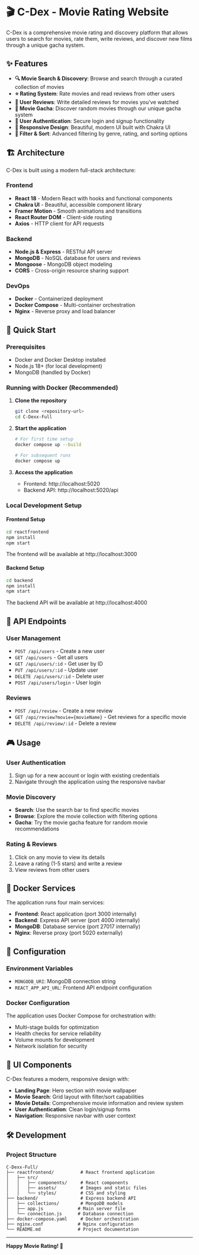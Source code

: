 # 🎬 C-Dex - Movie Rating Website

C-Dex is a comprehensive movie rating and discovery platform that allows users to search for movies, rate them, write reviews, and discover new films through a unique gacha system.

## ✨ Features

- **🔍 Movie Search & Discovery**: Browse and search through a curated collection of movies
- **⭐ Rating System**: Rate movies and read reviews from other users
- **📝 User Reviews**: Write detailed reviews for movies you've watched
- **🎲 Movie Gacha**: Discover random movies through our unique gacha system
- **👤 User Authentication**: Secure login and signup functionality
- **📱 Responsive Design**: Beautiful, modern UI built with Chakra UI
- **🎯 Filter & Sort**: Advanced filtering by genre, rating, and sorting options

## 🏗️ Architecture

C-Dex is built using a modern full-stack architecture:

### Frontend
- **React 18** - Modern React with hooks and functional components
- **Chakra UI** - Beautiful, accessible component library
- **Framer Motion** - Smooth animations and transitions
- **React Router DOM** - Client-side routing
- **Axios** - HTTP client for API requests

### Backend
- **Node.js & Express** - RESTful API server
- **MongoDB** - NoSQL database for users and reviews
- **Mongoose** - MongoDB object modeling
- **CORS** - Cross-origin resource sharing support

### DevOps
- **Docker** - Containerized deployment
- **Docker Compose** - Multi-container orchestration
- **Nginx** - Reverse proxy and load balancer

## 🚀 Quick Start

### Prerequisites
- Docker and Docker Desktop installed
- Node.js 18+ (for local development)
- MongoDB (handled by Docker)

### Running with Docker (Recommended)

1. **Clone the repository**
   ```bash
   git clone <repository-url>
   cd C-Dexx-Full
   ```

2. **Start the application**
   ```bash
   # For first time setup
   docker compose up --build
   
   # For subsequent runs
   docker compose up
   ```

3. **Access the application**
   - Frontend: http://localhost:5020
   - Backend API: http://localhost:5020/api

### Local Development Setup

#### Frontend Setup
```bash
cd reactfrontend
npm install
npm start
```
The frontend will be available at http://localhost:3000

#### Backend Setup
```bash
cd backend
npm install
npm start
```
The backend API will be available at http://localhost:4000

## 📡 API Endpoints

### User Management
- `POST /api/users` - Create a new user
- `GET /api/users` - Get all users
- `GET /api/users/:id` - Get user by ID
- `PUT /api/users/:id` - Update user
- `DELETE /api/users/:id` - Delete user
- `POST /api/users/login` - User login

### Reviews
- `POST /api/review` - Create a new review
- `GET /api/review?movie={movieName}` - Get reviews for a specific movie
- `DELETE /api/review/:id` - Delete a review

## 🎮 Usage

### User Authentication
1. Sign up for a new account or login with existing credentials
2. Navigate through the application using the responsive navbar

### Movie Discovery
- **Search**: Use the search bar to find specific movies
- **Browse**: Explore the movie collection with filtering options
- **Gacha**: Try the movie gacha feature for random movie recommendations

### Rating & Reviews
1. Click on any movie to view its details
2. Leave a rating (1-5 stars) and write a review
3. View reviews from other users

## 🐳 Docker Services

The application runs four main services:

- **Frontend**: React application (port 3000 internally)
- **Backend**: Express API server (port 4000 internally)
- **MongoDB**: Database service (port 27017 internally)
- **Nginx**: Reverse proxy (port 5020 externally)

## 🔧 Configuration

### Environment Variables
- `MONGODB_URI`: MongoDB connection string
- `REACT_APP_API_URL`: Frontend API endpoint configuration

### Docker Configuration
The application uses Docker Compose for orchestration with:
- Multi-stage builds for optimization
- Health checks for service reliability
- Volume mounts for development
- Network isolation for security

## 🎨 UI Components

C-Dex features a modern, responsive design with:
- **Landing Page**: Hero section with movie wallpaper
- **Movie Search**: Grid layout with filter/sort capabilities
- **Movie Details**: Comprehensive movie information and review system
- **User Authentication**: Clean login/signup forms
- **Navigation**: Responsive navbar with user context

## 🛠️ Development

### Project Structure
```
C-Dexx-Full/
├── reactfrontend/          # React frontend application
│   ├── src/
│   │   ├── components/     # React components
│   │   ├── assets/         # Images and static files
│   │   └── styles/         # CSS and styling
├── backend/                # Express backend API
│   ├── collections/        # MongoDB models
│   ├── app.js             # Main server file
│   └── connection.js      # Database connection
├── docker-compose.yaml     # Docker orchestration
├── nginx.conf             # Nginx configuration
└── README.md              # Project documentation
```
---
**Happy Movie Rating! 🍿**
